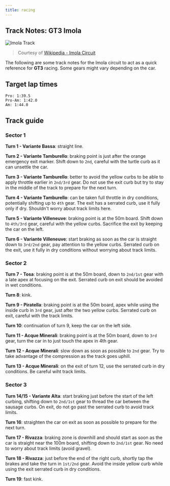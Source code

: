 ```yaml
---
title: racing
---
```


## Track Notes: GT3 Imola

![Imola Track](/img/tracks/Imola_2009.svg)

> Courtesy of
> [Wikipedia - Imola Circuit](https://en.wikipedia.org/wiki/Imola_Circuit)

The following are some track notes for the Imola circuit to act as a quick
reference for **GT3** racing. Some gears might vary depending on the car.

## Target lap times

```
Pro: 1:39.5
Pro-Am: 1:42.0
Am: 1:44.0
```

## Track guide

### Sector 1

**Turn 1 - Variante Bassa**: straight line.

**Turn 2 - Variante Tamburello**: braking point is just after the orange
emergency exit marker. Shift down to `2nd`, careful with the turtle curb as it
can unsettle the car.

**Turn 3 - Variante Tamburello**: better to avoid the yellow curbs to be able to
apply throttle earlier in `2nd/3rd` gear. Do not use the exit curb but try to
stay in the middle of the track to prepare for the next turn.

**Turn 4 - Variante Tamburello**: can be taken full throttle in dry conditions,
potentially shifting up to `4th` gear. The exit has a serrated curb, use it
fully only if dry. Shouldn't worry about track limits here.

**Turn 5 - Variante Villeneuve**: braking point is at the 50m board. Shift down
to `4th/3rd` gear, careful with the yellow curbs. Sacrifice the exit by keeping
the car on the left.

**Turn 6 - Variante Villeneuve**: start braking as soon as the car is straight
down to `3rd/2nd` gear, pay attention to the yellow curbs. Serrated curb on the
exit, use it fully in dry conditions without worrying about track limits.

### Sector 2

**Turn 7 - Tosa**: braking point is at the 50m board, down to `2nd/1st` gear
with a late apex at focusing on the exit. Serrated curb on exit should be
avoided in wet conditions.

**Turn 8**: kink.

**Turn 9 - Piratella**: braking point is at the 50m board, apex while using the
inside curb in `3rd` gear, just after the two yellow curbs. Serrated curb on
exit, careful with the track limits.

**Turn 10**: continuation of turn 9, keep the car on the left side.

**Turn 11 - Acque Minerali**: braking point is at the 50m board, down to `3rd`
gear, turn the car in to just touch the apex in 4th gear.

**Turn 12 - Acque Minerali**: slow down as soon as possible to `2nd` gear. Try
to take advantage of the compression as the track goes uphill.

**Turn 13 - Acque Minerali**: on the exit of turn 12, use the serrated curb in
dry conditions. Be careful wiht track limits.

### Sector 3

**Turn 14/15 - Variante Alta**: start braking just before the start of the left
curbing, shifting down to `2nd/1st` gear to thread the car between the sausage
curbs. On exit, do not go past the serrated curb to avoid track limits.

**Turn 16**: straighten the car on exit as soon as possible to prepare for the
next turn.

**Turn 17 - Rivazza**: braking zone is downhill and should start as soon as the
car is straight near the 100m board, shifting down to `2nd/1st` gear. No need to
worry about track limits (avoid gravel).

**Turn 18 - Rivazza**: just before the end of the right curb, shortly tap the
brakes and take the turn in `1st/2nd` gear. Avoid the inside yellow curb while
using the exit serrated curb in dry conditions.

**Turn 19**: fast kink.
